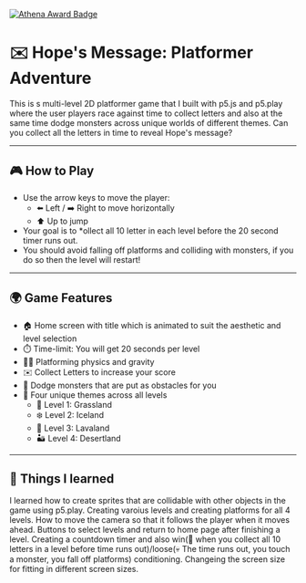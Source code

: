 [![Athena Award Badge](https://img.shields.io/endpoint?url=https%3A%2F%2Faward.athena.hackclub.com%2Fapi%2Fbadge)](https://award.athena.hackclub.com?utm_source=readme)
# ✉️ Hope's Message: Platformer Adventure

This is s multi-level 2D platformer game that I built with p5.js and p5.play where the user players race against time to collect letters and also at the same time dodge monsters across unique worlds of different themes. Can you collect all the letters in time to reveal Hope's message?

---

## 🎮 How to Play

* Use the arrow keys to move the player:
  * ⬅️ Left / ➡️ Right to move horizontally
  * ⬆️ Up to jump
* Your goal is to *ollect all 10 letter in each level before the 20 second timer runs out.
* You should avoid falling off platforms and colliding with monsters, if you do so then the level will restart!

---

## 🌍 Game Features

* 🏠 Home screen with title which is animated to suit the aesthetic and level selection
* ⏱️ Time-limit: You will get 20 seconds per level
* 🧗‍♂️ Platforming physics and gravity
* ✉️ Collect Letters to increase your score
* 👾 Dodge monsters that are put as obstacles for you
* 🎨 Four unique themes across all levels
  * 🌿 Level 1: Grassland
  * ❄️ Level 2: Iceland
  * 🌋 Level 3: Lavaland
  * 🏜️ Level 4: Desertland

---

## 🧠 Things I learned

I learned how to create sprites that are collidable with other objects in the game using p5.play. Creating varoius levels and creating platforms for all 4 levels. How to move the camera so that it follows the player when it moves ahead. Buttons to select levels and return to home page after finishing a level. Creating a countdown timer and also win(🎉 when you collect all 10 letters in a level before time runs out)/loose(💀 The time runs out, you touch a monster, you fall off platforms) conditioning. Changeing the screen size for fitting in different screen sizes.
